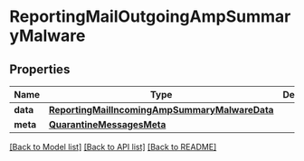 # ReportingMailOutgoingAmpSummaryMalware

## Properties
Name | Type | Description | Notes
------------ | ------------- | ------------- | -------------
**data** | [**ReportingMailIncomingAmpSummaryMalwareData**](ReportingMailIncomingAmpSummaryMalwareData.md) |  | [optional] 
**meta** | [**QuarantineMessagesMeta**](QuarantineMessagesMeta.md) |  | [optional] 

[[Back to Model list]](../README.md#documentation-for-models) [[Back to API list]](../README.md#documentation-for-api-endpoints) [[Back to README]](../README.md)

